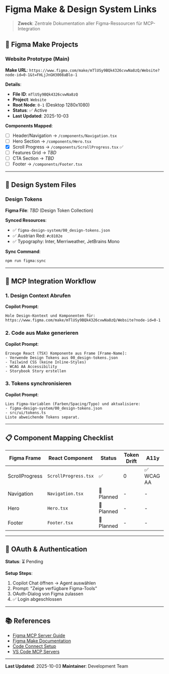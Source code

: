 # Figma Make & Design System Links

> **Zweck**: Zentrale Dokumentation aller Figma-Ressourcen für MCP-Integration

## 🎨 Figma Make Projects

### Website Prototype (Main)

**Make URL**: `https://www.figma.com/make/mTlUSy9BQk4326cvwNa8zQ/Website?node-id=0-1&t=FHLjJnGH3008aBlo-1`

**Details**:

- **File ID**: `mTlUSy9BQk4326cvwNa8zQ`
- **Project**: `Website`
- **Root Node**: `0-1` (Desktop 1280x1080)
- **Status**: ✅ Active
- **Last Updated**: 2025-10-03

**Components Mapped**:

- [ ] Header/Navigation → `/components/Navigation.tsx`
- [ ] Hero Section → `/components/Hero.tsx`
- [x] Scroll Progress → `/components/ScrollProgress.tsx` ✅
- [ ] Features Grid → _TBD_
- [ ] CTA Section → _TBD_
- [ ] Footer → `/components/Footer.tsx`

---

## 🎨 Design System Files

### Design Tokens

**Figma File**: _TBD_ (Design Token Collection)

**Synced Resources**:

- ✅ `figma-design-system/00_design-tokens.json`
- ✅ Austrian Red: `#c8102e`
- ✅ Typography: Inter, Merriweather, JetBrains Mono

**Sync Command**:

```bash
npm run figma:sync
```

---

## 🔗 MCP Integration Workflow

### 1. Design Context Abrufen

**Copilot Prompt**:

```
Hole Design-Kontext und Komponenten für:
https://www.figma.com/make/mTlUSy9BQk4326cvwNa8zQ/Website?node-id=0-1
```

### 2. Code aus Make generieren

**Copilot Prompt**:

```
Erzeuge React (TSX) Komponente aus Frame [Frame-Name]:
- Verwende Design Tokens aus 00_design-tokens.json
- Tailwind CSS (keine Inline-Styles)
- WCAG AA Accessibility
- Storybook Story erstellen
```

### 3. Tokens synchronisieren

**Copilot Prompt**:

```
Lies Figma-Variablen (Farben/Spacing/Typo) und aktualisiere:
- figma-design-system/00_design-tokens.json
- src/ui/tokens.ts
Liste abweichende Tokens separat.
```

---

## 📋 Component Mapping Checklist

| Figma Frame    | React Component      | Status     | Token Drift | A11y       |
| -------------- | -------------------- | ---------- | ----------- | ---------- |
| ScrollProgress | `ScrollProgress.tsx` | ✅         | 0           | ✅ WCAG AA |
| Navigation     | `Navigation.tsx`     | 🔄 Planned | -           | -          |
| Hero           | `Hero.tsx`           | 🔄 Planned | -           | -          |
| Footer         | `Footer.tsx`         | 🔄 Planned | -           | -          |

---

## 🔐 OAuth & Authentication

**Status**: ⏳ Pending

**Setup Steps**:

1. Copilot Chat öffnen → Agent auswählen
2. Prompt: "Zeige verfügbare Figma-Tools"
3. OAuth-Dialog von Figma zulassen
4. ✅ Login abgeschlossen

---

## 📚 References

- [Figma MCP Server Guide](https://help.figma.com/hc/en-us/articles/32132100833559)
- [Figma Make Documentation](https://help.figma.com/hc/en-us/articles/31304412302231)
- [Code Connect Setup](https://developers.figma.com/docs/code-connect/)
- [VS Code MCP Servers](https://code.visualstudio.com/docs/copilot/customization/mcp-servers)

---

**Last Updated**: 2025-10-03
**Maintainer**: Development Team

